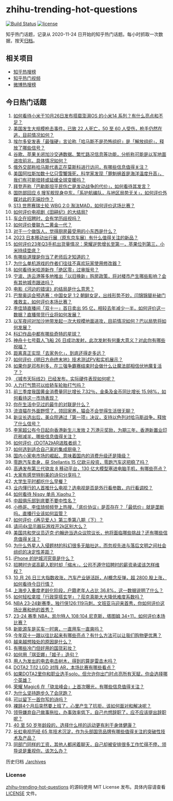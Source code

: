 # zhihu-trending-hot-questions

[![Build Status](https://github.com/justjavac/zhihu-trending-hot-questions/workflows/ci/badge.svg?branch=master)](https://github.com/justjavac/zhihu-trending-hot-questions/actions)
[![license](https://img.shields.io/github/license/justjavac/zhihu-trending-hot-questions)](https://github.com/justjavac/zhihu-trending-hot-questions/blob/master/LICENSE)

知乎热门话题，记录从 2020-11-24
日开始的知乎热门话题。每小时抓取一次数据，按天[归档](./archives)。

## 相关项目

- [知乎热搜榜](https://github.com/justjavac/zhihu-trending-top-search)
- [知乎热门视频](https://github.com/justjavac/zhihu-trending-hot-video)
- [微博热搜榜](https://github.com/justjavac/weibo-trending-hot-search)

## 今日热门话题

<!-- BEGIN -->
<!-- 最后更新时间 Fri Oct 27 2023 05:13:08 GMT+0800 (China Standard Time) -->

1. [如何看待小米于10月26日发布搭载澎湃OS 的小米14 系列？有什么亮点和不足？](https://www.zhihu.com/question/627903421)
1. [美国发生大规模枪击事件，已致 22 人死亡，50 至 60 人受伤，枪手仍然在逃，目前情况如何？](https://www.zhihu.com/question/627868335)
1. [埃尔多安发表「最强硬」言论称「哈马斯不是恐怖组织」是「解放组织」，释放了哪些信号？](https://www.zhihu.com/question/627901638)
1. [谷歌、苹果关闭加沙交通数据、繁忙路况信息等功能，分析称可能是以军地面进攻前兆，具体情况如何？](https://www.zhihu.com/question/627867528)
1. [俄外交部称哈马斯代表正在莫斯科进行访问，有哪些信息值得关注？](https://www.zhihu.com/question/627958005)
1. [美国阿拉斯加数十亿只雪蟹饿死，科学家发现「罪魁祸首是海洋温度升高」，我们有可能扭转或延缓全球变暖吗？](https://www.zhihu.com/question/627540128)
1. [拜登声称「巴勒斯坦平民伤亡是发动战争的代价」，如何看待其发言？](https://www.zhihu.com/question/627894052)
1. [国防部回应 6 搜军舰现身中东，「系护航编队，与地区局势无关」，如何评价外媒对此的无端炒作？](https://www.zhihu.com/question/627911150)
1. [S13 世界赛瑞士轮 WBG 2:0 淘汰MAD，如何评价这场比赛？](https://www.zhihu.com/question/627922029)
1. [如何评价电视剧《田耕纪》的大结局?](https://www.zhihu.com/question/627822092)
1. [车企在招聘时，会有学历歧视吗？](https://www.zhihu.com/question/624595575)
1. [如何评价曼联九二黄金一代？](https://www.zhihu.com/question/26943838)
1. [对于一个做饭人，觉得厨房最受用的小东西是什么？](https://www.zhihu.com/question/625470556)
1. [2023 日本移动出行展（原东京车展）有什么值得关注的新品？](https://www.zhihu.com/question/625596508)
1. [如何评价23年Q3手机出货量情况：荣耀逆势增长至第一，苹果位列第三，小米持续垫底？](https://www.zhihu.com/question/627909456)
1. [有哪些道理是你当了老师后才知道的？](https://www.zhihu.com/question/366090311)
1. [为什么单机游戏的作者们往往不喜欢玩家使用修改器？](https://www.zhihu.com/question/624833848)
1. [如何看待米哈游新作「绝区零」过审版号？](https://www.zhihu.com/question/627931178)
1. [宁波、连云港等多地推出「以旧换新」购房政策，将对楼市产生哪些影响？会有其他城市跟进吗？](https://www.zhihu.com/question/627893275)
1. [电影《河边的错误》的结局是什么意思？](https://www.zhihu.com/question/627484495)
1. [巴黎奥运会预选赛：中国女足 1:2 朝鲜女足，出线形势不妙，闫锦锦替补破门难救主，如何评价本场比赛？](https://www.zhihu.com/question/627902440)
1. [李佳琦直播间「双十一」首日卖出 95 亿，相较去年减少一半，如何评价这一数据？直播带货行业将如何发展？](https://www.zhihu.com/question/627874018)
1. [以军夜间对加沙地带发起一次大规模地面进攻，目前情况如何？巴以局势将如何发展？](https://www.zhihu.com/question/627887198)
1. [科幻作品中都有哪些奇特的星球？](https://www.zhihu.com/question/627591578)
1. [神舟十七号载人飞船 26 日成功发射，此次发射有何重大意义？对此你有哪些祝福？](https://www.zhihu.com/question/626800404)
1. [距离真正实现「去家务化」，到底还得走多远？](https://www.zhihu.com/question/627032667)
1. [如何评价《明日方舟终末地》技术测试PV和实机展示？](https://www.zhihu.com/question/627883892)
1. [如果你是邓布利多，在三强争霸赛结束时会做什么让魔法部相信伏地魔复活了？](https://www.zhihu.com/question/625930449)
1. [《城市天际线2》已经发布，实际硬件表现如何呢？](https://www.zhihu.com/question/627669650)
1. [人力打气筒可以给轿车轮胎打气吗？](https://www.zhihu.com/question/322016120)
1. [前三季度我国黄金消费量同比增长 7.32％，金条及金币同比增长 15.98%，如何看待这一市场表现？](https://www.zhihu.com/question/627713882)
1. [你在生活中见过的最牛的对联是什么？](https://www.zhihu.com/question/556198390)
1. [流浪猫在外面野惯了，领回家养，猫会不会觉得生活很无聊？](https://www.zhihu.com/question/443817370)
1. [新议长选出后，美众院通过「第一项」决议，支持以色列对哈马斯战争，释放了什么信号？](https://www.zhihu.com/question/627861733)
1. [李家超公布今日起向香港新生儿发放 2 万港元奖励，为期三年，香港新置业印花税减半，哪些信息值得关注？](https://www.zhihu.com/question/627725543)
1. [如何评价《DOTA2》AR进胜者组？](https://www.zhihu.com/question/626316911)
1. [如何选到适合自己家的集成厨电？](https://www.zhihu.com/question/627377358)
1. [国内小家电市场的崛起，意味着国内的消费升级还是降级？](https://www.zhihu.com/question/627881608)
1. [零跑汽车卖身，获 Stellantis 15 亿欧元投资，零跑汽车这把稳了吗？](https://www.zhihu.com/question/627875225)
1. [高通发布第三代骁龙 8 移动平台，130 亿大模型塞进电脑手机，有哪些亮点？](https://www.zhihu.com/question/627673335)
1. [大家有感觉特别美的诗句分享吗？](https://www.zhihu.com/question/627402008)
1. [大学生平时都吃什么早餐？](https://www.zhihu.com/question/620154534)
1. [业内懂行的人首推什么电视？选电视是否是外行看参数，内行看调校？](https://www.zhihu.com/question/625436606)
1. [如何看待 Nisqy 单杀 Xiaohu？](https://www.zhihu.com/question/627912133)
1. [中超俱乐部到底要不要中性名？](https://www.zhihu.com/question/599683289)
1. [小杨哥、李佳琦频频登上热搜，「底价协议」是否存在？「最低价」就是垄断吗，直播行业该如何监管？](https://www.zhihu.com/question/627882991)
1. [如何评价《再见爱人》第三季第八期（下）？](https://www.zhihu.com/question/627721962)
1. [请问4k显示器玩游戏开2k区别大么？](https://www.zhihu.com/question/627757794)
1. [美国共和党议员迈克·约翰逊当选众议院议长，他将面临哪些挑战？还有哪些信息值得关注？](https://www.zhihu.com/question/627864548)
1. [为什么外星人入侵题材的科幻很多无脑社达，而忽视先进与落后文明之间社会组织的决定性差距？](https://www.zhihu.com/question/624896580)
1. [iPhone 的护城河究竟是什么？](https://www.zhihu.com/question/626391396)
1. [招聘时许诺高薪入职时却「缩水」，公司不遵守招聘时的薪资承诺该怎样维权？](https://www.zhihu.com/question/622558901)
1. [10 月 26 日三大指数收涨，汽车产业链活跃，AI概念反弹，超 2800 股上涨，如何看待今日行情？](https://www.zhihu.com/question/627867548)
1. [上海步入重度老龄化阶段，户籍老年人占比 36.8%，这一数据说明了什么？](https://www.zhihu.com/question/627422221)
1. [如何轻松拿捏「行政穿搭玄学」？茄克真能大大降低难度系数吗？](https://www.zhihu.com/question/622203380)
1. [NBA 23-24新赛季，独行侠126:119马刺，文班亚马迎来首秀，你如何评价这场比赛和他的首秀？](https://www.zhihu.com/question/627885920)
1. [23-24 赛季 NBA，凯尔特人 108:104 尼克斯，塔图姆 34+11，如何评价本场比赛？](https://www.zhihu.com/question/627869547)
1. [新能源车是买车一时爽，一直用车一直爽吗？](https://www.zhihu.com/question/623660640)
1. [今年双十一跟以往比起来有哪些亮点？有什么方法可以让我们购物更优惠？](https://www.zhihu.com/question/627814257)
1. [越来越想独处的原因是什么？](https://www.zhihu.com/question/627728532)
1. [有哪些冷门但好用的国货彩妆？](https://www.zhihu.com/question/626274083)
1. [如何用「琪亚娜」「姬子」造句？](https://www.zhihu.com/question/626934042)
1. [用人为发出的电去电击树木，得到的算是雷击木吗？](https://www.zhihu.com/question/609146154)
1. [DOTA2 Ti12 LGD 对阵 AR，本场比赛有哪些看点？](https://www.zhihu.com/question/627148383)
1. [如果DOTA2里你和职业选手solo，但允许你出门时点亮所有天赋，你会选择哪个英雄？](https://www.zhihu.com/question/621291184)
1. [荣耀 Magic6 在「骁龙峰会」上首次曝光，有哪些信息值得关注？](https://www.zhihu.com/question/627874140)
1. [为什么坚持跑步久了会厌跑？](https://www.zhihu.com/question/625414817)
1. [可以留下一首你写的诗吗？](https://www.zhihu.com/question/626713561)
1. [裸辞4个月后突然要上班了，心里产生了抗拒，该如何面对和解决呢？](https://www.zhihu.com/question/627694666)
1. [领导嫌弃自己做事拖拉，办事效率低下，自己也想辞职了，应不应该提出辞职呢？](https://www.zhihu.com/question/627745768)
1. [40 至 50 岁年龄段的，选择什么样的运动更有利于身体健康？](https://www.zhihu.com/question/625174137)
1. [长虹电视历经 65 年技术沉淀，作为头部国货品牌有哪些值得关注的突破性技术及产品？](https://www.zhihu.com/question/627863956)
1. [同部门同样的工资，其他人都闲着聊天，自己却被安排很多工作忙得不停，领导说是重视你，该怎么办？](https://www.zhihu.com/question/627707106)

<!-- END -->

历史归档 [./archives](./archives)

### License

[zhihu-trending-hot-questions](https://github.com/justjavac/zhihu-trending-hot-questions)
的源码使用 MIT License 发布。具体内容请查看 [LICENSE](./LICENSE) 文件。
